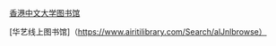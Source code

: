[香港中文大学图书馆](http://www.usc.cuhk.edu.hk/home)

[华艺线上图书馆]（https://www.airitilibrary.com/Search/alJnlbrowse）
